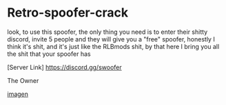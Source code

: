 # Retro-spoofer-crack
look, to use this spoofer, the only thing you need is to enter their shitty discord, invite 5 people and they will give you a "free" spoofer, honestly I think it's shit, and it's just like the RLBmods shit, by that here I bring you all the shit that your spoofer has


[Server Link] https://discord.gg/swoofer

The Owner

[imagen](https://user-images.githubusercontent.com/95001569/168433542-154258f0-7cc8-4fc3-a4b3-30d836d80936.png)

